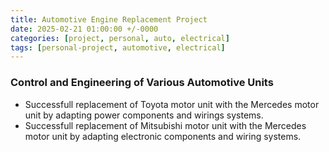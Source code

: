 ```yaml
---
title: Automotive Engine Replacement Project
date: 2025-02-21 01:00:00 +/-0000
categories: [project, personal, auto, electrical]
tags: [personal-project, automotive, electrical]
---
```


### Control and Engineering of Various Automotive Units
- Successfull replacement of Toyota motor unit with the Mercedes motor unit
  by adapting power components and wirings systems.
- Successfull replacement of Mitsubishi motor unit with the Mercedes motor unit
  by adapting electronic components and wiring systems.